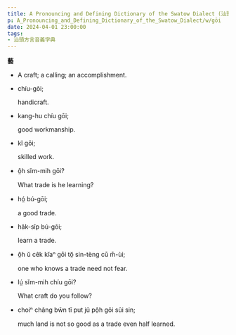 ```yaml
---
title: A Pronouncing and Defining Dictionary of the Swatow Dialect (汕頭方言音義字典) / gōi
p: A_Pronouncing_and_Defining_Dictionary_of_the_Swatow_Dialect/w/gōi
date: 2024-04-01 23:00:00
tags: 
- 汕頭方言音義字典
---
```



**藝**
- A craft; a calling; an accomplishment.

- chíu-gōi;

  handicraft.

- kang-hu chíu gōi;

  good workmanship.

- kĭ gōi;

  skilled work.

- ô̤h sĭm-mih gōi?

  What trade is he learning?

- hó̤ bú-gōi;

  a good trade.

- hâk-sîp bú-gōi;

  learn a trade.

- ô̤h ŭ cêk kĭaⁿ gōi tŏ̤ sin-tèng cū m̄-ùi;

  one who knows a trade need not fear.

- lṳ́ sĭm-mih chíu gōi?

  What craft do you follow?

- choiⁿ châng bw̄n tī put jû pô̤h gōi sûi sin;

  much land is not so good as a trade even half learned.